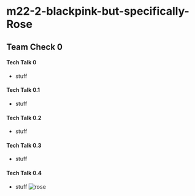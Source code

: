 # m22-2-blackpink-but-specifically-Rose

## Team Check 0
#### Tech Talk 0
- stuff
#### Tech Talk 0.1
- stuff
#### Tech Talk 0.2
- stuff
#### Tech Talk 0.3
- stuff
#### Tech Talk 0.4
- stuff
![rose](https://fc-195d3.kxcdn.com/wp-content/uploads/2019/06/Rose-Fresh-Cherry-White-Dress-Inspiration-2.jpg)

